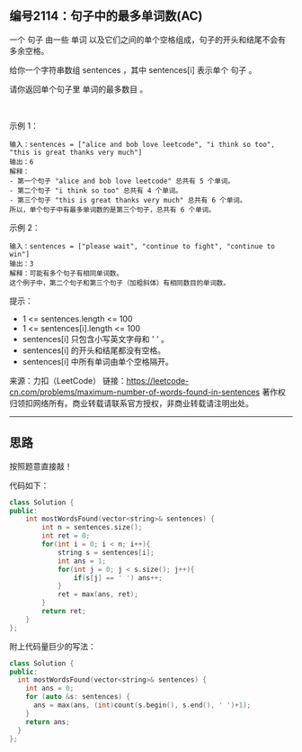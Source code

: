 ## 编号2114：句子中的最多单词数(AC)

一个 句子 由一些 单词 以及它们之间的单个空格组成，句子的开头和结尾不会有多余空格。

给你一个字符串数组 sentences ，其中 sentences[i] 表示单个 句子 。

请你返回单个句子里 单词的最多数目 。

 

示例 1：
```
输入：sentences = ["alice and bob love leetcode", "i think so too", "this is great thanks very much"]
输出：6
解释：
- 第一个句子 "alice and bob love leetcode" 总共有 5 个单词。
- 第二个句子 "i think so too" 总共有 4 个单词。
- 第三个句子 "this is great thanks very much" 总共有 6 个单词。
所以，单个句子中有最多单词数的是第三个句子，总共有 6 个单词。
```
示例 2：
```
输入：sentences = ["please wait", "continue to fight", "continue to win"]
输出：3
解释：可能有多个句子有相同单词数。
这个例子中，第二个句子和第三个句子（加粗斜体）有相同数目的单词数。 
```
提示：

* 1 <= sentences.length <= 100
* 1 <= sentences[i].length <= 100
* sentences[i] 只包含小写英文字母和 ' ' 。
* sentences[i] 的开头和结尾都没有空格。
* sentences[i] 中所有单词由单个空格隔开。


来源：力扣（LeetCode）
链接：https://leetcode-cn.com/problems/maximum-number-of-words-found-in-sentences
著作权归领扣网络所有。商业转载请联系官方授权，非商业转载请注明出处。

---
## 思路

按照题意直接敲！

代码如下：
```c++
class Solution {
public:
    int mostWordsFound(vector<string>& sentences) {
        int n = sentences.size();
        int ret = 0;
        for(int i = 0; i < n; i++){
            string s = sentences[i];
            int ans = 1;
            for(int j = 0; j < s.size(); j++){
                if(s[j] == ' ') ans++;
            }
            ret = max(ans, ret);
        }
        return ret;
    }
};
```


附上代码量巨少的写法：
```c++
class Solution {
public:
  int mostWordsFound(vector<string>& sentences) {
    int ans = 0;
    for (auto &s: sentences) {
      ans = max(ans, (int)count(s.begin(), s.end(), ' ')+1);
    }
    return ans; 
  }
};
```